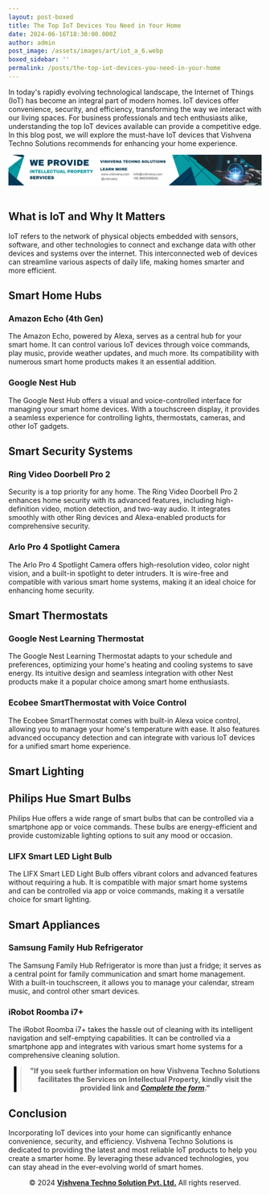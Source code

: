 ```yaml
---
layout: post-boxed
title: The Top IoT Devices You Need in Your Home
date: 2024-06-16T18:30:00.000Z
author: admin
post_image: /assets/images/art/iot_a_6.webp
boxed_sidebar: ''
permalink: /posts/the-top-iot-devices-you-need-in-your-home
---
```


<html lang="en">
<head>
    <meta charset="UTF-8">
    <meta name="viewport" content="width=device-width, initial-scale=1.0">
    <meta name="description" content="Discover the top IoT devices recommended by Vishvena Techno Solutions to transform your home with smart technology. Enhance convenience, security, and efficiency today.">
    <title>The Top IoT Devices You Need in Your Home</title>
</head>
<body>
<p>In today's rapidly evolving technological landscape, the Internet of Things (IoT) has become an integral part of modern homes. IoT devices offer convenience, security, and efficiency, transforming the way we interact with our living spaces. For business professionals and tech enthusiasts alike, understanding the top IoT devices available can provide a competitive edge. In this blog post, we will explore the must-have IoT devices that Vishvena Techno Solutions recommends for enhancing your home experience.</p>
<!-- Image Banner Ad -->
<a href="/contact">
    <img src="/assets/images/art/ip ads a.webp" alt="Advertisement for Vishvena Techno Solutions intellectual property services" style="max-width:100%; height:auto;">
</a>
<br><br>
<article>
<h2>What is IoT and Why It Matters</h2>
<p>IoT refers to the network of physical objects embedded with sensors, software, and other technologies to connect and exchange data with other devices and systems over the internet. This interconnected web of devices can streamline various aspects of daily life, making homes smarter and more efficient.</p>
<h2>Smart Home Hubs</h2>
<h3>Amazon Echo (4th Gen)</h3>
<p>The Amazon Echo, powered by Alexa, serves as a central hub for your smart home. It can control various IoT devices through voice commands, play music, provide weather updates, and much more. Its compatibility with numerous smart home products makes it an essential addition.</p>
<h3>Google Nest Hub</h3>
<p>The Google Nest Hub offers a visual and voice-controlled interface for managing your smart home devices. With a touchscreen display, it provides a seamless experience for controlling lights, thermostats, cameras, and other IoT gadgets.</p>
<h2>Smart Security Systems</h2>
<h3>Ring Video Doorbell Pro 2</h3>
<p>Security is a top priority for any home. The Ring Video Doorbell Pro 2 enhances home security with its advanced features, including high-definition video, motion detection, and two-way audio. It integrates smoothly with other Ring devices and Alexa-enabled products for comprehensive security.</p>
<h3>Arlo Pro 4 Spotlight Camera</h3>
<p>The Arlo Pro 4 Spotlight Camera offers high-resolution video, color night vision, and a built-in spotlight to deter intruders. It is wire-free and compatible with various smart home systems, making it an ideal choice for enhancing home security.</p>
<h2>Smart Thermostats</h2>
<h3>Google Nest Learning Thermostat</h3>
<p>The Google Nest Learning Thermostat adapts to your schedule and preferences, optimizing your home's heating and cooling systems to save energy. Its intuitive design and seamless integration with other Nest products make it a popular choice among smart home enthusiasts.</p>
<h3>Ecobee SmartThermostat with Voice Control</h3>
<p>The Ecobee SmartThermostat comes with built-in Alexa voice control, allowing you to manage your home's temperature with ease. It also features advanced occupancy detection and can integrate with various IoT devices for a unified smart home experience.</p>
<h2>Smart Lighting</h2>
<h2>Philips Hue Smart Bulbs</h3>
<p>Philips Hue offers a wide range of smart bulbs that can be controlled via a smartphone app or voice commands. These bulbs are energy-efficient and provide customizable lighting options to suit any mood or occasion.</p>
<h3>LIFX Smart LED Light Bulb</h3>
<p>The LIFX Smart LED Light Bulb offers vibrant colors and advanced features without requiring a hub. It is compatible with major smart home systems and can be controlled via app or voice commands, making it a versatile choice for smart lighting.</p>
<h2>Smart Appliances</h2>
<h3>Samsung Family Hub Refrigerator</h3>
<p>The Samsung Family Hub Refrigerator is more than just a fridge; it serves as a central point for family communication and smart home management. With a built-in touchscreen, it allows you to manage your calendar, stream music, and control other smart devices.</p>
<h3>iRobot Roomba i7+</h3>
<p>The iRobot Roomba i7+ takes the hassle out of cleaning with its intelligent navigation and self-emptying capabilities. It can be controlled via a smartphone app and integrates with various smart home systems for a comprehensive cleaning solution.</p>
<!-- Quote Ad with link -->
<center>
    <blockquote style="position:relative;">
        <p><b style="font-size:1em;">"If you seek further information on how Vishvena Techno Solutions facilitates the Services on Intellectual Property, kindly visit the provided link and <a href="/contact"><i>Complete the form</i></a>."</b></p>
        <div style="position:absolute; top:0; bottom:0; left:-15px; border-left:5px solid black;"></div>
    </blockquote>
</center>
<h2>Conclusion</h2>
<p>Incorporating IoT devices into your home can significantly enhance convenience, security, and efficiency. Vishvena Techno Solutions is dedicated to providing the latest and most reliable IoT products to help you create a smarter home. By leveraging these advanced technologies, you can stay ahead in the ever-evolving world of smart homes.</p>
<footer>
    <center>
        <p>&copy; 2024 <a href="https://vishvena.com"><b>Vishvena Techno Solution Pvt. Ltd.</b></a> All rights reserved.</p>
    </center>
</footer>
</article>
</body>
</html>
